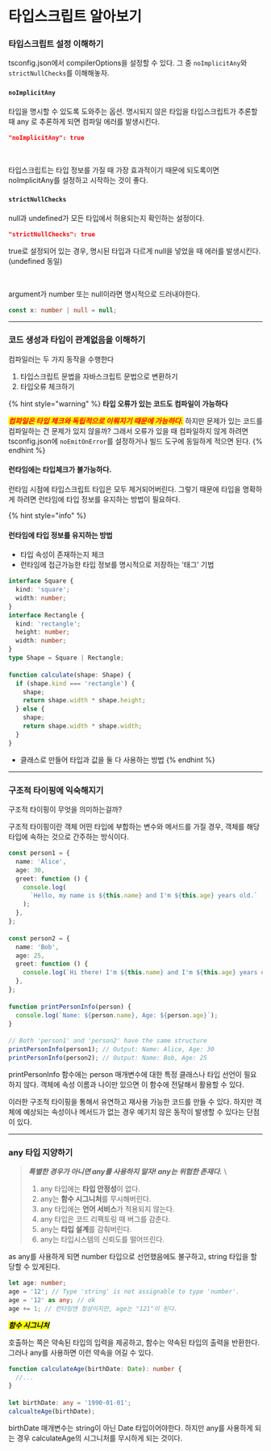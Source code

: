 # 타입스크립트 알아보기

### 타입스크립트 설정 이해하기

tsconfig.json에서 compilerOptions을 설정할 수 있다. 그 중 `noImplicitAny`와 `strictNullChecks`를 이해해놓자.

#### **`noImplicitAny`**

타입을 명시할 수 있도록 도와주는 옵션. 명시되지 않은 타입을 타입스크립트가 추론할 때 any 로 추론하게 되면 컴파일 에러를 발생시킨다.

```json
"noImplicitAny": true
```

<figure><img src="../../.gitbook/assets/스크린샷.png" alt=""><figcaption></figcaption></figure>

타입스크립트는 타입 정보를 가질 때 가장 효과적이기 때문에 되도록이면 noImplicitAny를 설정하고 시작하는 것이 좋다.

#### **`strictNullChecks`**

null과 undefined가 모든 타입에서 허용되는지 확인하는 설정이다.

```json
"strictNullChecks": true
```

true로 설정되어 있는 경우, 명시된 타입과 다르게 null을 넣었을 때 에러를 발생시킨다. (undefined 동일)

<figure><img src="../../.gitbook/assets/스크린샷 (2).png" alt=""><figcaption></figcaption></figure>

argument가 number 또는 null이라면 명시적으로 드러내야한다.

```typescript
const x: number | null = null;
```

---

### 코드 생성과 타입이 관계없음을 이해하기

컴파일러는 두 가지 동작을 수행한다

1. 타입스크립트 문법을 자바스크립트 문법으로 변환하기
2. 타입오류 체크하기

{% hint style="warning" %}
**타입 오류가 있는 코드도 컴파일이 가능하다**

_<mark style="color:red;">**컴파일은 타입 체크와 독립적으로 이뤄지기 때문에 가능하다.**</mark>_ 하지만 문제가 있는 코드를 컴파일하는 건 문제가 있지 않을까? 그래서 오류가 있을 때 컴파일하지 않게 하려면 tsconfig.json에 `noEmitOnError`를 설정하거나 빌드 도구에 동일하게 적으면 된다.
{% endhint %}

#### 런타임에는 타입체크가 불가능하다.

런타임 시점에 타입스크립트 타입은 모두 제거되어버린다. 그렇기 때문에 타입을 명확하게 하려면 런타임에 타입 정보를 유지하는 방법이 필요하다.

{% hint style="info" %}

#### 런타임에 타입 정보를 유지하는 방법

- 타입 속성이 존재하는지 체크
- 런타임에 접근가능한 타입 정보를 명시적으로 저장하는 '태그' 기법

```typescript
interface Square {
  kind: 'square';
  width: number;
}
interface Rectangle {
  kind: 'rectangle';
  height: number;
  width: number;
}
type Shape = Square | Rectangle;

function calculate(shape: Shape) {
  if (shape.kind === 'rectangle') {
    shape;
    return shape.width * shape.height;
  } else {
    shape;
    return shape.width * shape.width;
  }
}
```

- 클래스로 만들어 타입과 값을 둘 다 사용하는 방법
  {% endhint %}

---

### 구조적 타이핑에 익숙해지기

구조적 타이핑이 무엇을 의미하는걸까?&#x20;

구조적 타이핑이란 객체 어떤 타입에 부합하는 변수와 메서드를 가질 경우, 객체를 해당 타입에 속하는 것으로 간주하는 방식이다.&#x20;

```typescript
const person1 = {
  name: 'Alice',
  age: 30,
  greet: function () {
    console.log(
      `Hello, my name is ${this.name} and I'm ${this.age} years old.`
    );
  },
};

const person2 = {
  name: 'Bob',
  age: 25,
  greet: function () {
    console.log(`Hi there! I'm ${this.name} and I'm ${this.age} years old.`);
  },
};

function printPersonInfo(person) {
  console.log(`Name: ${person.name}, Age: ${person.age}`);
}

// Both 'person1' and 'person2' have the same structure
printPersonInfo(person1); // Output: Name: Alice, Age: 30
printPersonInfo(person2); // Output: Name: Bob, Age: 25
```

printPersonInfo 함수에는 person 매개변수에 대한 특정 클래스나 타입 선언이 필요하지 않다. 객체에 속성 이름과 나이만 있으면 이 함수에 전달해서 활용할 수 있다.

이러한 구조적 타이핑을 통해서 유연하고 재사용 가능한 코드를 만들 수 있다. 하지만 객체에 예상되는 속성이나 메서드가 없는 경우 예기치 않은 동작이 발생할 수 있다는 단점이 있다.&#x20;

---

### any 타입 지양하기

> _**특별한 경우가 아니면 any를 사용하지 말자! any는 위험한 존재다.**_ \
>
> 1. any 타입에는 **타입 안정성**이 없다.
> 2. any는 **함수 시그니처**를 무시해버린다.&#x20;
> 3. any 타입에는 **언어 서비스**가 적용되지 않는다.&#x20;
> 4. any 타입은 코드 리팩토링 때 버그를 감춘다.
> 5. any는 **타입 설계**를 감춰버린다.&#x20;
> 6. any는 타입시스템의 신뢰도를 떨어뜨린다.&#x20;

as any를 사용하게 되면 number 타입으로 선언했음에도 불구하고, string 타입을 할당할 수 있게된다.&#x20;

```typescript
let age: number;
age = '12'; // Type 'string' is not assignable to type 'number'.
age = '12' as any; // ok
age += 1; // 런타임엔 정상이지만, age는 "121"이 된다.
```

_<mark style="background-color:yellow;">**함수 시그니처**</mark>_

호출하는 쪽은 약속된 타입의 입력을 제공하고, 함수는 약속된 타입의 출력을 반환한다. \
그러나 any를 사용하면 이런 약속을 어길 수 있다.&#x20;

```typescript
function calculateAge(birthDate: Date): number {
  //...
}

let birthDate: any = '1990-01-01';
calcualteAge(birthDate);
```

birthDate 매개변수는 string이 아닌 Date 타입이어야한다. 하지만 any를 사용하게 되는 경우 calculateAge의 시그니처를 무시하게 되는 것이다.&#x20;
